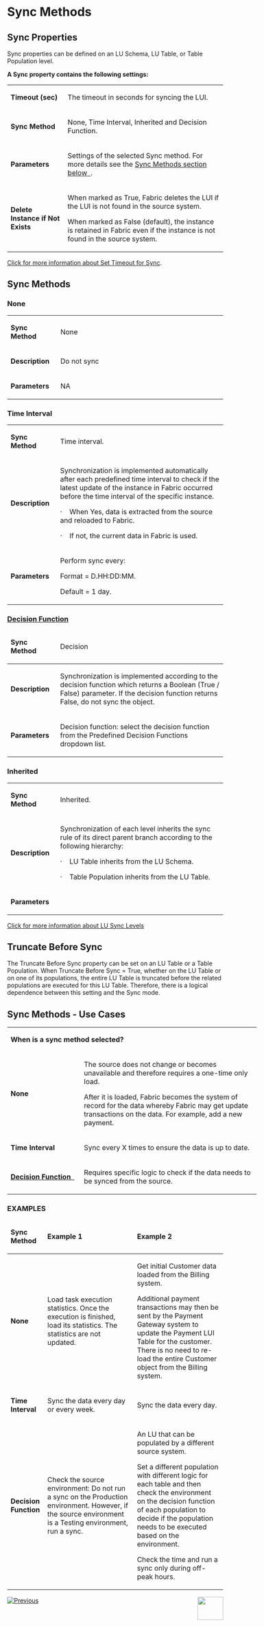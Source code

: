 # Sync Methods

## Sync Properties
Sync properties can be defined on an LU Schema, LU Table, or Table Population level.

**A Sync property contains the following settings:**
<table>
<tbody>
<tr>
<td width="150pxl">
<p><strong>Timeout (sec)<strong></p>
</td>
<td width="700pxl">
<p>The timeout in seconds for syncing the LUI.</p>
</td>
</tr>
<tr>
<td width="104">
<p><strong>Sync Method<strong></p>
</td>
<td width="500">
<p>None, Time Interval, Inherited and Decision Function.</p>
</td>
</tr>
<tr>
<td width="104">
<p><strong>Parameters<strong></p>
</td>
<td width="500">
<p>Settings of the selected Sync method. For more details see the <a href="https://github.com/k2view-academy/K2View-Academy/blob/master/articles/14_sync_LU_instance/04_sync_methods.md#sync-methods-1">Sync Methods section below &nbsp;</a>.</p>
</td>
</tr>
<tr>
<td width="104">
<p><strong>Delete Instance if Not Exists<strong></p>
</td>
<td width="500">
<p>When marked as True, Fabric deletes the LUI if the LUI is not found in the source system.</p>
<p>When marked as False (default), the instance is retained in Fabric even if the instance is not found in the source system.</p>
</td>
</tr>
</tbody>
</table>

[Click for more information about Set Timeout for Sync](https://github.com/k2view-academy/K2View-Academy/blob/master/articles/14_sync_LU_instance/08_sync_timeout.md). 

## Sync Methods 
### None 
<table>
<tbody>
<tr>
<td width="104">
<p><strong>Sync Method<strong></p>
</td>
<td width="500">
<p>None</p>
</td>
</tr>
<tr>
<td width="104">
<p><strong>Description<strong></p>
</td>
<td width="500">
<p>Do not sync</p>
</td>
</tr>
<tr>
<td width="104">
<p><strong>Parameters<strong></p>
</td>
<td width="500">
<p>NA</p>
</td>
</tr>
</tbody>
</table>

### Time Interval 
<table>
<tbody>
<tr>
<td width="104">
<p><strong>Sync Method</strong></p>
</td>
<td width="500">
<p>Time interval.</p>
</td>
</tr>
<tr>
<td width="104">
<p><strong>Description</strong></p>
</td>
<td width="500">
<p>Synchronization is implemented automatically after each predefined time interval to check if the latest update of the instance in Fabric occurred before the time interval of the specific instance.</p>
<p>&middot;&nbsp;&nbsp;&nbsp; When Yes, data is extracted from the source and reloaded to Fabric.</p>
<p>&middot;&nbsp;&nbsp;&nbsp; If not, the current data in Fabric is used.</p>
</td>
</tr>
<tr>
<td width="104">
<p><strong>Parameters</strong></p>
</td>
<td width="500">
<p>Perform sync every:&nbsp;</p>
<p>Format = D.HH:DD:MM.</p>
<p>Default = 1 day.</p>
</td>
</tr>
</tbody>
</table>

### [Decision Function](https://github.com/k2view-academy/K2View-Academy/blob/master/articles/14_sync_LU_instance/05_sync_decision_functions.md)
<table>
<thead>
<tr>
<td width="104">
<p><strong>Sync Method</strong></p>
</td>
<td width="500">
<p>Decision</p>
</td>
</tr>
</thead>
<tbody>
<tr>
<td width="104">
<p><strong>Description</strong></p>
</td>
<td width="500">
<p>Synchronization is implemented according to the decision function which returns a Boolean (True / False) parameter. If the decision function returns False, do not sync the object.</p>
</td>
</tr>
<tr>
<td width="104">
<p><strong>Parameters</strong></p>
</td>
<td width="500">
<p>Decision function: select the decision function from the Predefined Decision Functions dropdown list.</p>
</td>
</tr>
</tbody>
</table>

### Inherited 
<table>
<tbody>
<tr>
<td width="104">
<p><strong>Sync Method</strong></p>
</td>
<td width="500">
<p>Inherited.</p>
</td>
</tr>
<tr>
<td width="104">
<p><strong>Description</strong></p>
</td>
<td width="500">
<p>Synchronization of each level inherits the sync rule of its direct parent branch according to the following hierarchy:</p>
<p>&middot;&nbsp;&nbsp;&nbsp; LU Table inherits from the LU Schema.</p>
<p>&middot;&nbsp;&nbsp;&nbsp; Table Population inherits from the LU Table.</p>
</td>
</tr>
<tr>
<td width="104">
<p><strong>Parameters</strong></p>
</td>
<td width="500">
<p>&nbsp;</p>
</td>
</tr>
</tbody>
</table>

[Click for more information about LU Sync Levels](https://github.com/k2view-academy/K2View-Academy/blob/master/articles/14_sync_LU_instance/07_sync_levels.md)
 
## Truncate Before Sync 
The Truncate Before Sync property can be set on an LU Table or a Table Population. When Truncate Before Sync = True, whether on the LU Table or on one of its populations, the entire LU Table is truncated before the related populations are executed for this LU Table. Therefore, there is a logical dependence between this setting and the Sync mode.

## Sync Methods - Use Cases
<table style="width: 705px;">
<tbody>
<tr>
<td style="width: 550px;" colspan="2">
<p><strong>When is a sync method selected?</strong></p>
</td>
</tr>
<tr>
<td style="width: 155px;">
<p><strong>None</strong></p>
</td>
<td style="width: 395px;">
<p>The source does not change or becomes unavailable and therefore requires a one-time only load.</p>
<p>After it is loaded, Fabric becomes the system of record for the data whereby Fabric may get update transactions on the data. For example, add a new payment.</p>
</td>
</tr>
<tr>
<td style="width: 155px;">
<p><strong>Time Interval</strong></p>
</td>
<td style="width: 395px;">
<p>Sync every X times to ensure the data is up to date.</p>
</td>
</tr>
<tr>
<td style="width: 155px;">
<p><strong><a href="https://github.com/k2view-academy/K2View-Academy/blob/master/articles/14_sync_LU_instance/05_sync_decision_functions.md">Decision Function &nbsp;</a></strong></p>
</td>
<td style="width: 395px;">
<p>Requires specific logic to check if the data needs to be synced from the source.</p>
</td>
</tr>
</tbody>
</table>

### EXAMPLES
<table width="705">
<thead>
<tr>
<td width="72">
<p><strong>Sync Method</strong></p>
</td>
<td width="315">
<p><strong>Example 1</strong></p>
</td>
<td width="315">
<p><strong>Example 2</strong></p>
</td>
</tr>
</thead>
<tbody>
<tr>
<td width="72">
<p><strong>None</strong></p>
</td>
<td width="252">
<p>Load task execution statistics. Once the execution is finished, load its statistics. The statistics are not updated.</p>
</td>
<td width="294">
<p>Get initial Customer data loaded from the Billing system.</p>
<p>Additional payment transactions may then be sent by the Payment Gateway system to update the Payment LUI Table for the customer. There is no need to re-load the entire Customer object from the Billing system.</p>
</td>
</tr>
<tr>
<td width="72">
<p><strong>Time Interval</strong></p>
</td>
<td width="252">
<p>Sync the data every day or every week.</p>
</td>
<td width="294">
<p>Sync the data every day.</p>
</td>
</tr>
<tr>
<td width="72">
<p><strong>Decision Function</strong></p>
</td>
<td width="252">
<p>Check the source environment: Do not run a sync on the Production environment. However, if the source environment is a Testing environment, run a sync.</p>
</td>
<td width="294">
<p>An LU that can be populated by a different source system.</p>
<p>Set a different population with different logic for each table and then check the environment on the decision function of each population to decide if the population needs to be executed based on the environment.</p>
<p>Check the time and run a sync only during off-peak hours.</p>
</td>
</tr>
</tbody>
</table>

[![Previous](https://github.com/k2view-academy/K2View-Academy/blob/master/articles/images/Previous.png)](https://github.com/k2view-academy/K2View-Academy/blob/master/articles/14_sync_LU_instance/03_sync_ignore_source_exception.md)[<img align="right" width="60" height="54" src="https://github.com/k2view-academy/K2View-Academy/blob/master/articles/images/Next.png">](https://github.com/k2view-academy/K2View-Academy/blob/master/articles/14_sync_LU_instance/05_sync_decision_functions.md)
